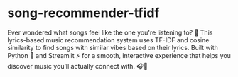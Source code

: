 # song-recommender-tfidf
Ever wondered what songs feel like the one you're listening to? 🤔 This lyrics-based music recommendation system uses TF-IDF and cosine similarity to find songs with similar vibes based on their lyrics.  Built with Python 🐍 and Streamlit ⚡ for a smooth, interactive experience that helps you discover music you’ll actually connect with. 🎧💫
